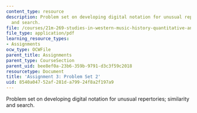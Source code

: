 ```yaml
---
content_type: resource
description: Problem set on developing digital notation for unusual repertories; similarity
  and search.
file: /courses/21m-269-studies-in-western-music-history-quantitative-and-computational-approaches-to-music-history-spring-2012/8540a04752af281da79924f8a2f197a9_MIT21M_269S12_pset2.pdf
file_type: application/pdf
learning_resource_types:
- Assignments
ocw_type: OCWFile
parent_title: Assignments
parent_type: CourseSection
parent_uid: bee8ef0a-23b6-359b-9791-d3c3f59c2018
resourcetype: Document
title: 'Assignment 3: Problem Set 2'
uid: 8540a047-52af-281d-a799-24f8a2f197a9
---
```

Problem set on developing digital notation for unusual repertories; similarity and search.

